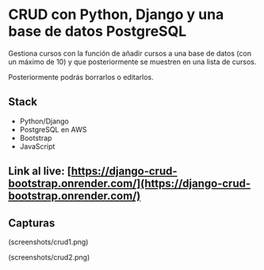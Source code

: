 # CRUD con Python, Django y una base de datos PostgreSQL

Gestiona cursos con la función de añadir cursos a una base de datos (con un máximo de 10) y que posteriormente se muestren en una lista de cursos.

Posteriormente podrás borrarlos o editarlos.

## Stack

- Python/Django
- PostgreSQL en AWS
- Bootstrap
- JavaScript

## Link al live: [https://django-crud-bootstrap.onrender.com/](https://django-crud-bootstrap.onrender.com/)

## Capturas 

(screenshots/crud1.png)

(screenshots/crud2.png)

